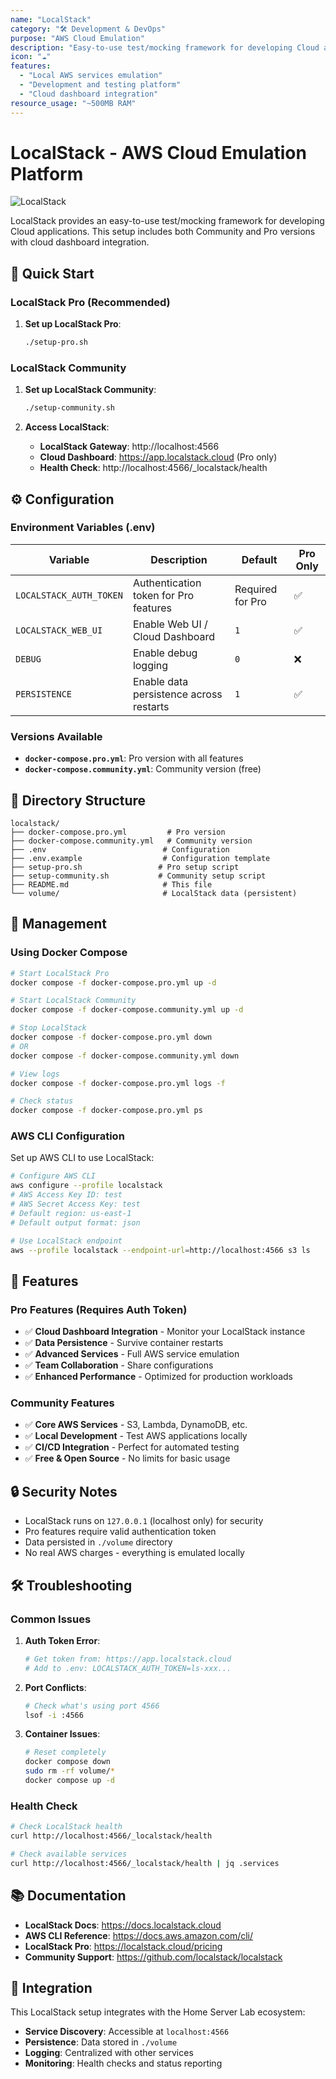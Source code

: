 ```yaml
---
name: "LocalStack"
category: "🛠️ Development & DevOps"
purpose: "AWS Cloud Emulation"
description: "Easy-to-use test/mocking framework for developing Cloud applications locally"
icon: "☁️"
features:
  - "Local AWS services emulation"
  - "Development and testing platform"
  - "Cloud dashboard integration"
resource_usage: "~500MB RAM"
---
```


# LocalStack - AWS Cloud Emulation Platform

![LocalStack](https://localstack.cloud/images/localstack-readme-banner.svg)

LocalStack provides an easy-to-use test/mocking framework for developing Cloud applications. This setup includes both Community and Pro versions with cloud dashboard integration.

## 🚀 Quick Start

### LocalStack Pro (Recommended)
1. **Set up LocalStack Pro**:
   ```bash
   ./setup-pro.sh
   ```

### LocalStack Community
1. **Set up LocalStack Community**:
   ```bash
   ./setup-community.sh
   ```

2. **Access LocalStack**:
   - **LocalStack Gateway**: http://localhost:4566
   - **Cloud Dashboard**: https://app.localstack.cloud (Pro only)
   - **Health Check**: http://localhost:4566/_localstack/health

## ⚙️ Configuration

### Environment Variables (.env)

| Variable | Description | Default | Pro Only |
|----------|-------------|---------|----------|
| `LOCALSTACK_AUTH_TOKEN` | Authentication token for Pro features | Required for Pro | ✅ |
| `LOCALSTACK_WEB_UI` | Enable Web UI / Cloud Dashboard | `1` | ✅ |
| `DEBUG` | Enable debug logging | `0` | ❌ |
| `PERSISTENCE` | Enable data persistence across restarts | `1` | ✅ |

### Versions Available

- **`docker-compose.pro.yml`**: Pro version with all features
- **`docker-compose.community.yml`**: Community version (free)

## 📁 Directory Structure

```
localstack/
├── docker-compose.pro.yml         # Pro version
├── docker-compose.community.yml   # Community version
├── .env                          # Configuration
├── .env.example                  # Configuration template
├── setup-pro.sh                 # Pro setup script
├── setup-community.sh           # Community setup script
├── README.md                     # This file
└── volume/                       # LocalStack data (persistent)
```

## 🔧 Management

### Using Docker Compose

```bash
# Start LocalStack Pro
docker compose -f docker-compose.pro.yml up -d

# Start LocalStack Community
docker compose -f docker-compose.community.yml up -d

# Stop LocalStack
docker compose -f docker-compose.pro.yml down
# OR
docker compose -f docker-compose.community.yml down

# View logs
docker compose -f docker-compose.pro.yml logs -f

# Check status
docker compose -f docker-compose.pro.yml ps
```

### AWS CLI Configuration

Set up AWS CLI to use LocalStack:

```bash
# Configure AWS CLI
aws configure --profile localstack
# AWS Access Key ID: test
# AWS Secret Access Key: test
# Default region: us-east-1
# Default output format: json

# Use LocalStack endpoint
aws --profile localstack --endpoint-url=http://localhost:4566 s3 ls
```

## 🌟 Features

### Pro Features (Requires Auth Token)
- ✅ **Cloud Dashboard Integration** - Monitor your LocalStack instance
- ✅ **Data Persistence** - Survive container restarts
- ✅ **Advanced Services** - Full AWS service emulation
- ✅ **Team Collaboration** - Share configurations
- ✅ **Enhanced Performance** - Optimized for production workloads

### Community Features
- ✅ **Core AWS Services** - S3, Lambda, DynamoDB, etc.
- ✅ **Local Development** - Test AWS applications locally
- ✅ **CI/CD Integration** - Perfect for automated testing
- ✅ **Free & Open Source** - No limits for basic usage

## 🔒 Security Notes

- LocalStack runs on `127.0.0.1` (localhost only) for security
- Pro features require valid authentication token
- Data persisted in `./volume` directory
- No real AWS charges - everything is emulated locally

## 🛠️ Troubleshooting

### Common Issues

1. **Auth Token Error**:
   ```bash
   # Get token from: https://app.localstack.cloud
   # Add to .env: LOCALSTACK_AUTH_TOKEN=ls-xxx...
   ```

2. **Port Conflicts**:
   ```bash
   # Check what's using port 4566
   lsof -i :4566
   ```

3. **Container Issues**:
   ```bash
   # Reset completely
   docker compose down
   sudo rm -rf volume/*
   docker compose up -d
   ```

### Health Check

```bash
# Check LocalStack health
curl http://localhost:4566/_localstack/health

# Check available services
curl http://localhost:4566/_localstack/health | jq .services
```

## 📚 Documentation

- **LocalStack Docs**: https://docs.localstack.cloud
- **AWS CLI Reference**: https://docs.aws.amazon.com/cli/
- **LocalStack Pro**: https://localstack.cloud/pricing
- **Community Support**: https://github.com/localstack/localstack

## 🤝 Integration

This LocalStack setup integrates with the Home Server Lab ecosystem:

- **Service Discovery**: Accessible at `localhost:4566`
- **Persistence**: Data stored in `./volume`
- **Logging**: Centralized with other services
- **Monitoring**: Health checks and status reporting